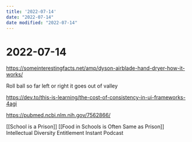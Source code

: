 ```yaml
---
title: '2022-07-14'
date: "2022-07-14"
date modified: "2022-07-14"
---
```


# 2022-07-14
https://someinterestingfacts.net/amp/dyson-airblade-hand-dryer-how-it-works/

Roll ball so far left or right it goes out of valley

https://dev.to/this-is-learning/the-cost-of-consistency-in-ui-frameworks-4agi

https://pubmed.ncbi.nlm.nih.gov/7562866/

[[School is a Prison]]
[[Food in Schools is Often Same as Prison]]
Intellectual Diversity
Entitlement
Instant Podcast
